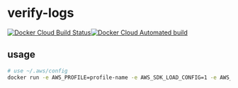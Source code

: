# verify-logs



[![Docker Cloud Build Status](https://img.shields.io/docker/cloud/build/masahide/verify-logs)](https://hub.docker.com/repository/docker/masahide/verify-logs)[![Docker Cloud Automated build](https://img.shields.io/docker/cloud/automated/masahide/verify-logs)](https://hub.docker.com/r/masahide/verify-logs/builds)


## usage

```bash
# use ~/.aws/config 
docker run -e AWS_PROFILE=profile-name -e AWS_SDK_LOAD_CONFIG=1 -e AWS_DEFAULT_REGION=ap-northeast-1 -v $HOME:/root masahide/verify-logs
```
